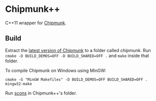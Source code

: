 Chipmunk++
==========

C++11 wrapper for [Chipmunk](http://chipmunk-physics.net/).


Build
-----

Extract the [latest version of Chipmunk](http://chipmunk-physics.net/release/ChipmunkLatest.tgz) to a
folder called *chipmunk*. Run `cmake -D BUILD_DEMOS=OFF -D BUILD_SHARED=OFF .` and `make` inside that folder.

To compile Chipmunk on Windows using MinGW:
```
cmake -G "MinGW Makefiles" -D BUILD_DEMOS=OFF BUILD_SHARED=OFF .
mingw32-make
```

Run [scons](http://scons.org/) in Chipmunk++'s folder.
